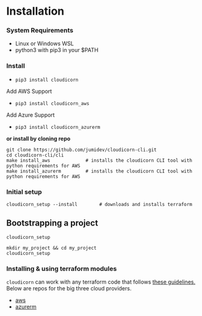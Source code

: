 # Installation

### System Requirements

- Linux or Windows WSL
- python3 with pip3 in your $PATH

### Install

- `pip3 install cloudicorn`

Add AWS Support

- `pip3 install cloudicorn_aws`

Add Azure Support

- `pip3 install cloudicorn_azurerm`


**or install by cloning repo**

```
git clone https://github.com/jumidev/cloudicorn-cli.git
cd cloudicorn-cli/cli
make install_aws             # installs the cloudicorn CLI tool with python requirements for AWS
make install_azurerm         # installs the cloudicorn CLI tool with python requirements for AWS
```

### Initial setup

```
cloudicorn_setup --install        # downloads and installs terraform
```

## Bootstrapping a project

`cloudicorn_setup`

```
mkdir my_project && cd my_project
cloudicorn_setup
```


### Installing & using terraform modules

`cloudicorn` can work with any terraform code that follows [these guidelines.](component_guidelines.md)  Below are repos for the big three cloud providers.

- [aws](https://github.com/jumidev/terraform-modules-auto-aws)
- [azurerm](https://github.com/jumidev/terraform-modules-auto-azurerm)

